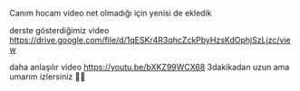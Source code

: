 Canım hocam video net olmadığı için yenisi de ekledik

derste gösterdiğimiz video https://drive.google.com/file/d/1qESKr4R3qhcZckPbyHzsKdOphjSzLjzc/view

daha anlaşılır video https://youtu.be/bXKZ99WCX68 3dakikadan uzun ama umarım izlersiniz 💖💖
